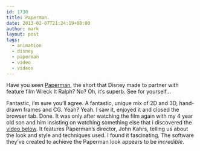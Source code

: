 ```yaml
---
id: 1730
title: Paperman.
date: 2013-02-07T21:24:19+00:00
author: mark
layout: post
tags:
  - animation
  - disney
  - paperman
  - video
  - videos
---
```

Have you seen [Paperman](http://www.youtube.com/watch?v=aTLySbGoMX0), the short that Disney made to partner with feature film Wreck It Ralph? No? Oh, it&#8217;s superb. See for yourself&#8230;



Fantastic, i&#8217;m sure you&#8217;ll agree. A fantastic, unique mix of 2D and 3D, hand-drawn frames and CG. Yeah? Yeah. I saw it, enjoyed it and closed the browser tab. Done. It was only after watching the film again with my 4 year old son and him insisting on watching something else that i discovered the [video below](http://www.youtube.com/watch?v=TZJLtujW6FY). It features Paperman&#8217;s director, John Kahrs, telling us about the look and style and techniques used. I found it fascinating. The software they&#8217;ve created to achieve the Paperman look appears to be _incredible_.



&nbsp;